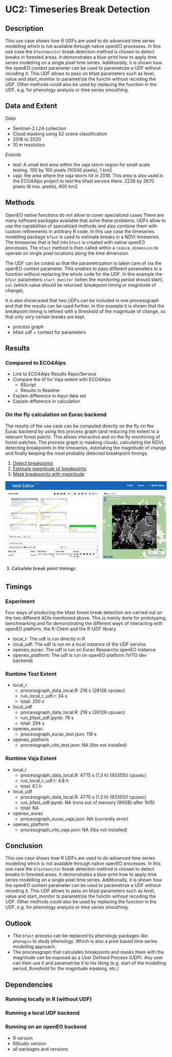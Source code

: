 # UC2: Timeseries Break Detection

## Description
This use case shows how R UDFs are used to do advanced time series modelling which is not available through native openEO processes. 
In this use case the `bfastmonitor` break detection method is chosen to detect breaks in forested areas. 
It demonstrates a blue-print how to apply time series modelling on  a single pixel time series. 
Additionally, it is shown how the openEO context parameter can be used to
parametrize a UDF without recoding it. This UDF allows to pass on bfast parameters
such as level, value and start_monitor to parametrize the functin without recoding the UDF.
Other methods could also be used by replacing the function in the UDF, e.g. for phenology analysis 
or time series smoothing.

## Data and Extent
*Data*
* Sentinel-2 L2A collection
* Cloud masking using S2 scene classification
* 2016 to 2020
* 10 m resolution

*Extents*
* test: A small test area within the vaja storm region for small scale testing. 100 by 100 pixels (10000 pixels), 1 km2
* vaja: the area where the vaja storm hit in 2018. This area is also used in the ECO4Alps project to test the bfast service there. 2238 by 2670 pixels (6 mio. pixels), 600 km2

## Methods

OpenEO native functions do not allow to cover specialized cases
There are many software packages available that solve these problems.
UDFs allow to use the capabilities of specialized methods and also combine them with
custom refinements in arbitrary R code. 
In this use case the timeseries modelling package `bfast` is used to estimate breaks
in a NDVI timeseries. 
The timeseries that is fed into `bfast` is created with native openEO processes. 
The `bfast` method is then called within a `reduce_dimension` to operate on single 
pixel locations along the time dimension.

The UDF can be coded so that the parametrization is taken care of via the openEO
context parameter. This enables to pass different parameters to a function without
replacing the whole code for the UDF. In this example the `bfast` parameters 
`start_monitor` (when the monitoring period should start), 
`val` (which value should be returned: breakpoint timing or magnitude of change),

It is also showcased that two UDFs can be included in one processgraph and that the
results can be used further. In this example it is shown that the breakpoint timing
is refined with a threshold of the magnitude of change, so that only very certain
breaks are kept.

- process graph
- bfast udf + context for parameters


## Results
### Compared to ECO4Alps

- Link to ECO4Alps Results Repo/Service
- Compare the tif for Vaja extent with ECO4Alps
  - RScript
  - Results in Readme
- Explain difference in input data set
- Explain difference in calculation

### On the fly calculation on Eurac backend
The results of the use case can be computed directly on the fly on the 
Eurac backend by using this process graph (and reducing the extent to a relevant forest patch).
This allows interactive and on the fly monitoring of forest patches. 
The process graph is masking clouds, calculating the NDVI, detecting breakpoints in the timeseries, 
estimating the magnitude of change and finally keeping the most probably detected breaktpoint timings.

1. [Detect breakpoints](https://editor.openeo.org/?server=https%3A%2F%2Fopeneo.eurac.edu&process=https://raw.githubusercontent.com/Open-EO/r4openeo-usecases/main/uc2-ts-breakdetection/openeo_eurac/processgraph_eurac_test.json&discover=1)
2. [Estimate magnitude of breakpoints](https://editor.openeo.org/?server=https%3A%2F%2Fopeneo.eurac.edu&process=https://raw.githubusercontent.com/Open-EO/r4openeo-usecases/main/uc2-ts-breakdetection/openeo_eurac/magnitude_masking/processgraph_eurac_test_magnitude.json&discover=1)
3. [Mask breakpoints with magnitude](https://editor.openeo.org/?server=https%3A%2F%2Fopeneo.eurac.edu&process=https://raw.githubusercontent.com/Open-EO/r4openeo-usecases/main/uc2-ts-breakdetection/openeo_eurac/magnitude_masking/processgraph_eurac_test_magnitude_mask.json&discover=1)

![webviewer_eurac](./openeo_eurac/magnitude_masking/uc2_bfast.gif)

## Timings 
### Experiment
Four ways of producing the bfast forest break detection are carried out on the two different AOIs mentioned above. This is mainly done for prototyping, benchmarking and for demonstrating the different ways of interacting with openEO platform, the R-Client and the R-UDF library. 

* local_r: The udf is run directly in R
* local_udf: The udf is run on a local instance of the UDF service
* openeo_eurac: The udf is run on Eurac Researchs openEO instance
* openeo_platform: The udf is run on openEO platform (VITO dev backend) 

### Runtime Test Extent

* local_r
  * processgraph_data_local.R: 216 s (26126 cpusec)
  * run_local_r_udf.r: 34 s
  * total: 250 s
* local_udf 
  * processgraph_data_local.R: 216 s (26126 cpusec)
  * run_bfast_udf.ipynb: 78 s
  * total: 294 s
* openeo_eurac
  * processgraph_eurac_test.json: 118 s
* openeo_platform
  * processgraph_vito_test.json: NA (libs not installed)

### Runtime Vaja Extent

* local_r
  * processgraph_data_local.R: 4775 s (1.3 h) (933550 cpusec)
  * run_local_r_udf.r: 4.8 h
  * total: 6.1 h
* local_udf 
  * processgraph_data_local.R: 4775 s (1.3 h) (933550 cpusec)
  * run_bfast_udf.ipynb: NA (runs out of memory (96GB) after 1h15)
  * total: NA
* openeo_eurac
  * processgraph_eurac_vaja.json: NA (currently error)
* openeo_platform
  * processgraph_vito_vaja.json: NA (libs not installed)

## Conclusion
This use case shows how R UDFs are used to do advanced time series modelling which is not available through native openEO processes. 
In this use case the `bfastmonitor` break detection method is chosen to detect breaks in forested areas. 
It demonstrates a blue-print how to apply time series modelling on  a single pixel time series. 
Additionally, it is shown how the openEO context parameter can be used to
parametrize a UDF without recoding it. This UDF allows to pass on bfast parameters
such as level, value and start_monitor to parametrize the functin without recoding the UDF.
Other methods could also be used by replacing the function in the UDF, e.g. for phenology analysis 
or time series smoothing.


## Outlook
* The `bfast` process can be replaced by phenology packages like `phenopix` to study phenology. Which is also a pixel based time series modelling approach.
* The processgraph that calculates breakpoints and masks them with the magnitude can be exposed as a User Defined Process (UDP). Any user can then use it and parametrize it to his liking (e.g. start of the modelling period, threshold for the magnitude masking, etc.)

## Dependencies

### Running locally in R (without UDF)

### Running a local UDF backend

### Running on an openEO backend
* R version
* RStudio version
* all packages and versions
